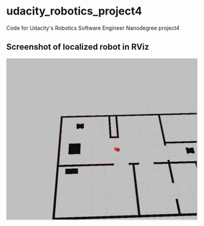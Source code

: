 # udacity_robotics_project4
Code for Udacity's Robotics Software Engineer Nanodegree project4

## Screenshot of localized robot in RViz
![screenshot](./screenshot.png)
